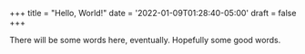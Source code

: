 +++
title = "Hello, World!"
date = '2022-01-09T01:28:40-05:00'
draft = false
+++

There will be some words here, eventually. Hopefully some good words.

<!--more-->
